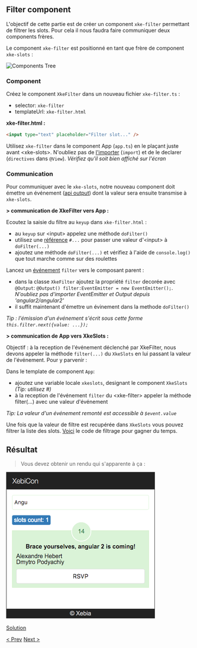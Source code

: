 ## Filter component

L'objectif de cette partie est de créer un component `xke-filter` permettant de filtrer les slots. 
Pour cela il nous faudra faire communiquer deux components frères.

Le component `xke-filter` est positionné en tant que frère de component `xke-slots` :

![Components Tree](img/components-tree-filter.png)


### Component

Créez le component `XkeFilter` dans un nouveau fichier `xke-filter.ts` :
- selector: `xke-filter`
- templateUrl: `xke-filter.html`
  
**xke-filter.html :**

```html
<input type="text" placeholder="Filter slot..." />
```

Utilisez `xke-filter` dans le component App (`app.ts`) en le plaçant juste avant &lt;xke-slots&gt;. N'oubliez pas de [l'importer](https://docs.google.com/presentation/d/1SBuErwnXg_bsTr3wfqXrVFI7cgMyEe6z5T5_Ti5Gg7g/edit?ts=5624b3a6#slide=id.gdf927d755_0_89) (`import`) et de le declarer (`directives` dans `@View`).
_Vérifiez qu'il soit bien affiché sur l'écran_


### Communication

Pour communiquer avec le `xke-slots`, notre nouveau component doit émettre un événement ([api output](https://docs.google.com/presentation/d/1SBuErwnXg_bsTr3wfqXrVFI7cgMyEe6z5T5_Ti5Gg7g/edit?ts=5624b3a6#slide=id.gdf927d755_1_31)) 
dont la valeur sera ensuite transmise à `xke-slots`.

**> communication de XkeFilter vers App :**

Ecoutez la saisie du filtre au `keyup` dans `xke-filter.html` :
- au `keyup` sur &lt;input&gt; appelez une méthode `doFilter()`
- utilisez une [référence](https://docs.google.com/presentation/d/1SBuErwnXg_bsTr3wfqXrVFI7cgMyEe6z5T5_Ti5Gg7g/edit?ts=5624b3a6#slide=id.gdf927d755_1_80) `#...` pour passer une valeur d'&lt;input&gt; à `doFilter(...)`
- ajoutez une méthode `doFilter(...)` et vérifiez à l'aide de `console.log()` que tout marche comme sur des roulettes

Lancez un [événement](https://docs.google.com/presentation/d/1SBuErwnXg_bsTr3wfqXrVFI7cgMyEe6z5T5_Ti5Gg7g/edit?ts=5624b3a6#slide=id.gdf927d755_1_50) `filter` vers le composant parent :
- dans la classe `XkeFilter` ajoutez la propriété `filter` decorée avec `@Output`: `@Output() filter:EventEmitter = new EventEmitter();`. _N'oubliez pas d'importer EventEmitter et Output depuis 'angular2/angular2'_
- il suffit maintenant d'émettre un évinement dans la methode `doFilter()`
 
_Tip : l'émission d'un événement s'écrit sous cette forme `this.filter.next({value: ...});`_

**> communication de App vers XkeSlots :**

Objectif : à la reception de l'événement déclenché par XkeFilter, nous devons appeler la méthode `filter(...)` du `XkeSlots` en lui passant la valeur de l'événement. Pour y parvenir :

Dans le template de component `App`:
- ajoutez une variable locale `xkeslots`, designant le component `XkeSlots` _(Tip: utilisez #)_  
- à la reception de l'événement `filter` du &lt;xke-filter&gt; appeler la méthode filter(...) avec une valeur d'événement  

_Tip: La valeur d'un événement remonté est accessible à `$event.value`_

Une fois que la valeur de filtre est recupérée dans `XkeSlots` vous pouvez filtrer la liste des slots.
[Voici](5-filter-component-filter-function.md) le code de filtrage pour gagner du temps.


## Résultat

> Vous devez obtenir un rendu qui s'apparente à ça :

![filter component resultat](img/filter-component-resultat.png)

  
[Solution](5-filter-component-solution.md)

[< Prev](4-slot-component.md) [Next >](6-fetch-data.md)
